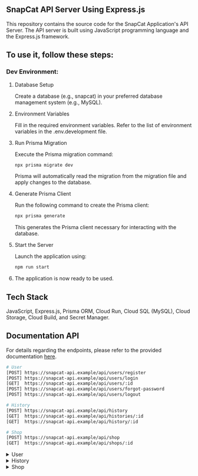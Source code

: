 ## SnapCat API Server Using Express.js

  This repository contains the source code for the SnapCat Application's API Server. The API server is built using JavaScript programming language and the Express.js framework.

## To use it, follow these steps:

### Dev Environment:

1. Database Setup

   Create a database (e.g., snapcat) in your preferred database management system (e.g., MySQL).
   
2. Environment Variables

   Fill in the required environment variables. Refer to the list of environment variables in the .env.development file.

3. Run Prisma Migration

   Execute the Prisma migration command:
   ```bash
   npx prisma migrate dev
   ```
   Prisma will automatically read the migration from the migration file and apply changes to the database.

4. Generate Prisma Client

   Run the following command to create the Prisma client:
   ```bash
   npx prisma generate
   ```
   This generates the Prisma client necessary for interacting with the database.

5. Start the Server

   Launch the application using:
   ```bash
   npm run start
   ```
6. The application is now ready to be used.

## Tech Stack 
JavaScript, Express.js, Prisma ORM, Cloud Run, Cloud SQL (MySQL), Cloud Storage, Cloud Build, and Secret Manager.

## Documentation API
For details regarding the endpoints, please refer to the provided documentation [here](https://documenter.getpostman.com/view/29897876/2s9Ykobfzc).

```bash
# User
[POST] https://snapcat-api.example/api/users/register
[POST] https://snapcat-api.example/api/users/login
[GET]  https://snapcat-api.example/api/users/:id
[POST] https://snapcat-api.example/api/users/forgot-password
[POST] https://snapcat-api.example/api/users/logout

# History
[POST] https://snapcat-api.example/api/history
[GET]  https://snapcat-api.example/api/histories/:id
[GET]  https://snapcat-api.example/api/history/:id

# Shop
[POST] https://snapcat-api.example/api/shop
[GET]  https://snapcat-api.example/api/shops/:id
```

<details>
  <summary>User</summary>

  - **Register**
  <pre>POST /users/register</pre>
  Request Body:
  ```json
  {
    "username": "kibay",
    "email": "kibay182@gmail.com",
    "password": "123456789"
  }
  ```
  Response Body:
  ```json
  {
    "data": {
        "id": "clqanjxnx0000ld607nggq4rw",
        "username": "kibay",
        "email": "kibay182@gmail.com",
        "password": "$2b$10$uaAQK8JWy7T2rWi7YAPwUOfK/C8p7N1COMyp11Zl.XseCshtJBFny",
        "url_profile": "https://www.vhv.rs/dpng/d/471-4710221_do-you-want-a-talkative-whiskas-cat-png.png",
        "createdAt": "2023-12-18T08:26:49.773Z",
        "updatedAt": "2023-12-18T08:26:49.773Z"
    },
    "message": "User created successfully."
  }
  ```
  - **Login**
  <pre>POST /users/login</pre>
  Request Body:
  ```json
  {
    "email": "kibay182@gmail.com",
    "password": "123456789"
  }
  ```
  Response Body:
  ```json
  {
    "data": {
        "user": {
            "id": "clqanjxnx0000ld607nggq4rw",
            "username": "kibay",
            "email": "kibay182@gmail.com"
        },
        "accessToken": "eyJhbGciOiJIUzI1NiIsInR5cCI6IkpXVCJ9.eyJpZCI6ImNscWFuanhueDAwMDBsZDYwN25nZ3E0cnciLCJ1c2VybmFtZSI6ImtpYmF5IiwiZW1haWwiOiJraWJheTE4MkBnbWFpbC5jb20iLCJpYXQiOjE3MDI4ODgxNTYsImV4cCI6MTcwMjk3NDU1Nn0.5hE-j-Htbu6jbvqwpS93K43ScmUWdLjpY8KRbBOBhdI",
        "refreshToken": "eyJhbGciOiJIUzI1NiIsInR5cCI6IkpXVCJ9.eyJpZCI6ImNscWFuanhueDAwMDBsZDYwN25nZ3E0cnciLCJ1c2VybmFtZSI6ImtpYmF5IiwiZW1haWwiOiJraWJheTE4MkBnbWFpbC5jb20iLCJpYXQiOjE3MDI4ODgxNTZ9.GKJ_p1kjNA_szLBsBvpGSIy0ChCoMSJP9qscRE1YCBk"
    },
    "message": "Login successful."
  }
  ```
  - **User by Id**
  <pre>GET /users/:id</pre>
  Response Body:
  ```json
  {
    "data": {
        "id": "clqanjxnx0000ld607nggq4rw",
        "username": "kibay",
        "email": "kibay182@gmail.com",
        "password": "$2b$10$uaAQK8JWy7T2rWi7YAPwUOfK/C8p7N1COMyp11Zl.XseCshtJBFny",
        "url_profile": "https://www.vhv.rs/dpng/d/471-4710221_do-you-want-a-talkative-whiskas-cat-png.png",
        "createdAt": "2023-12-18T08:26:49.773Z",
        "updatedAt": "2023-12-18T08:26:49.773Z"
    },
    "message": "User retrieved successfully."
  }
  ```
  - **Forgot Password**
  <pre>POST /users/forgot-password</pre>
  Request Body:
  ```json
  {
    "email": "kibay182@gmail.com"
  }
  ```
  Response Body:
  ```json
  {
    "data": {
        "id": "clqanjxnx0000ld607nggq4rw",
        "username": "kibay",
        "email": "kibay182@gmail.com",
        "password": "$2b$10$b/maBtPj6qhALtgl7qmk9uq/Hf8vB9pq97Ov9tStkc9uoDFlq010S",
        "url_profile": "https://www.vhv.rs/dpng/d/471-4710221_do-you-want-a-talkative-whiskas-cat-png.png",
        "createdAt": "2023-12-18T08:26:49.773Z",
        "updatedAt": "2023-12-18T08:35:49.670Z"
    },
    "message": "New password sent to your email."
  }
  ```
  - **Logout**
  <pre>POST /users/logout</pre>
  Response Body:
  ```json
  {
    "message": "Logout successful."
  }
  ```
</details>

<details>
  <summary>History</summary>

  - **Add History**
  <pre>POST /history</pre>
  Request Body:
  ```json
  {
    "image": "Abyssinian.png",
    "breed": "Abyssinian",
    "description": "THIS SLINKY, GRACEFUL CAT IS FULL OF ENERGY AND NEEDS SPACE TO PLAY AND EXPLORE. There are various accounts of the Abyssinian’s history, including the attractive but highly improbable story that it descends from the sacred cats of Ancient Egypt. With its athletic build, aristocratic bearing, and beautiful ticked coat, the Abyssinian is a striking cat with a hint of wild about it. Intelligent and affectionate, Abyssinians make wonderful companions but they like an all-action life.",
    "userId": "clqanjxnx0000ld607nggq4rw"
  }
  ```
  Response Body:
  ```json
  {
    "data": {
        "id": "clqaoo5z60001vrrqt6nk6lvd",
        "image": "Abyssinian.png",
        "breed": "Abyssinian",
        "description": "THIS SLINKY, GRACEFUL CAT IS FULL OF ENERGY AND NEEDS SPACE TO PLAY AND EXPLORE. There are various accounts of the Abyssinian’s history, including the attractive but highly improbable story that it descends from the sacred cats of Ancient Egypt. With its athletic build, aristocratic bearing, and beautiful ticked coat, the Abyssinian is a striking cat with a hint of wild about it. Intelligent and affectionate, Abyssinians make wonderful companions but they like an all-action life.",
        "createdAt": "2023-12-18T08:58:06.786Z",
        "userId": "clqanjxnx0000ld607nggq4rw"
    },
    "message": "History created successfully."
  }
  ```
  - **All Histories**
  <pre>GET /histories/:id</pre>
  Response Body:
  ```json
  {
    "data": [
        {
            "id": "clqaoo5z60001vrrqt6nk6lvd",
            "image": "Abyssinian.png",
            "breed": "Abyssinian",
            "description": "THIS SLINKY, GRACEFUL CAT IS FULL OF ENERGY AND NEEDS SPACE TO PLAY AND EXPLORE. There are various accounts of the Abyssinian’s history, including the attractive but highly improbable story that it descends from the sacred cats of Ancient Egypt. With its athletic build, aristocratic bearing, and beautiful ticked coat, the Abyssinian is a striking cat with a hint of wild about it. Intelligent and affectionate, Abyssinians make wonderful companions but they like an all-action life.",
            "createdAt": "2023-12-18T08:58:06.786Z",
            "userId": "clqanjxnx0000ld607nggq4rw"
        },
        {
            "id": "clqaouzq30003vrrqkvlhc732",
            "image": "American Bobtail.png",
            "breed": "American Bobtail",
            "description": "BIG AND BEAUTIFUL, THIS CAT IS AN EXCELLENT AND HIGHLY ADAPTABLE COMPANION. The breeding of domestic bobtail cats native to the US has been reported several times since about the middle of the 20th century, but so far only this one has been fully recognized. This cat is happy to be among people, without overwhelming them with its attention, and ﬁts in comfortably with any type of household.",
            "createdAt": "2023-12-18T09:03:25.269Z",
            "userId": "clqanjxnx0000ld607nggq4rw"
        }
    ],
    "message": "Histories retrieved successfully."
  }
  ```
  - **History by Id**
  <pre>GET /history/:id</pre>
  Response Body:
  ```json
  {
    "data": {
        "id": "clqaoo5z60001vrrqt6nk6lvd",
        "image": "Abyssinian.png",
        "breed": "Abyssinian",
        "description": "THIS SLINKY, GRACEFUL CAT IS FULL OF ENERGY AND NEEDS SPACE TO PLAY AND EXPLORE. There are various accounts of the Abyssinian’s history, including the attractive but highly improbable story that it descends from the sacred cats of Ancient Egypt. With its athletic build, aristocratic bearing, and beautiful ticked coat, the Abyssinian is a striking cat with a hint of wild about it. Intelligent and affectionate, Abyssinians make wonderful companions but they like an all-action life.",
        "createdAt": "2023-12-18T08:58:06.786Z",
        "userId": "clqanjxnx0000ld607nggq4rw"
    },
    "message": "History retrieved successfully."
  }
  ```
</details>

<details>
  <summary>Shop</summary>

  - **Add Shop**
  <pre>POST /shop</pre>
  Request Body:
  ```json
  {
    "name": "Gudang Pet Store",
    "address": "Jakarta Selatan",
    "url_shop": "https://shopee.co.id/gudangpetstore"
  }
  ```
  Response Body:
  ```json
  {
    "data": {
        "id": "clqaqqcuw000074pjzh173jbe",
        "name": "Gudang Pet Store",
        "address": "Jakarta Selatan",
        "url_shop": "https://shopee.co.id/gudangpetstore"
    },
    "message": "Shop created successfully."
  }
  ```
  - **All Shops**
  <pre>GET /shops/:id</pre>
  Response Body:
  ```json
  {
    "data": [
        {
            "id": "clqaqqcuw000074pjzh173jbe",
            "name": "Gudang Pet Store",
            "address": "Jakarta Selatan",
            "url_shop": "https://shopee.co.id/gudangpetstore"
        },
        {
            "id": "clqaqr6m0000174pj114ec7yu",
            "name": "PetStore",
            "address": "Jakarta Selatan",
            "url_shop": "https://shopee.co.id/petstore_"
        }
    ],
    "message": "Shops retrieved successfully."
  }
  ```
</details>
